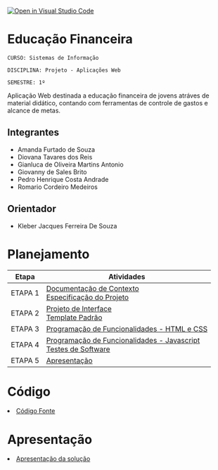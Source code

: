 [![Open in Visual Studio Code](https://classroom.github.com/assets/open-in-vscode-c66648af7eb3fe8bc4f294546bfd86ef473780cde1dea487d3c4ff354943c9ae.svg)](https://classroom.github.com/online_ide?assignment_repo_id=8319177&assignment_repo_type=AssignmentRepo)
# Educação Financeira

`CURSO: Sistemas de Informação`

`DISCIPLINA: Projeto - Aplicações Web`

`SEMESTRE: 1º`

Aplicação Web destinada a educação financeira de jovens atráves de material didático, contando com ferramentas de controle de gastos e alcance de metas.

## Integrantes

* Amanda Furtado de Souza
* Diovana Tavares dos Reis
* Gianluca de Oliveira Martins Antonio
* Giovanny de Sales Brito 
* Pedro Henrique Costa Andrade
* Romario Cordeiro Medeiros

## Orientador

* Kleber Jacques Ferreira De Souza

# Planejamento

| Etapa         | Atividades |
|  :----:   | ----------- |
| ETAPA 1         |[Documentação de Contexto](docs/context.md) <br> [Especificação do Projeto](docs/especification.md) |
| ETAPA 2         |[Projeto de Interface](docs/interface.md) <br> [Template Padrão](docs/template.md) |
| ETAPA 3         |[Programação de Funcionalidades - HTML e CSS](docs/development.md) |
| ETAPA 4        |[Programação de Funcionalidades - Javascript](docs/development.md) <br> [Testes de Software ](docs/tests.md) |
| ETAPA 5         | [Apresentação](presentation/README.md) |

# Código

<li><a href="src/README.md"> Código Fonte</a></li>

# Apresentação

<li><a href="presentation/README.md"> Apresentação da solução</a></li>
